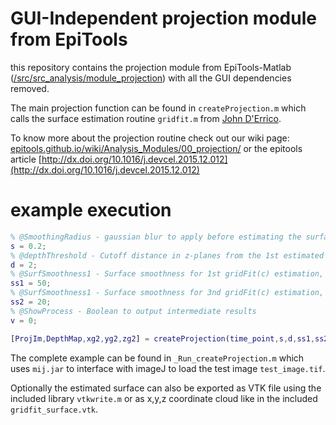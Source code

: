 # GUI-Independent projection module from EpiTools

this repository contains the projection module from EpiTools-Matlab ([/src/src_analysis/module_projection](https://github.com/epitools/epitools-matlab/tree/master/src/src_analysis/module_projection)) with all the GUI dependencies removed.

The main projection function can be found in `createProjection.m` which calls the surface estimation routine `gridfit.m` from [John D'Errico](https://ch.mathworks.com/matlabcentral/fileexchange/8998-surface-fitting-using-gridfit).

To know more about the projection routine check out our wiki page: [epitools.github.io/wiki/Analysis_Modules/00_projection/](https://epitools.github.io/wiki/Analysis_Modules/00_projection/) or the epitools article [http://dx.doi.org/10.1016/j.devcel.2015.12.012](http://dx.doi.org/10.1016/j.devcel.2015.12.012)

# example execution

```matlab
% @SmoothingRadius - gaussian blur to apply before estimating the surface [0.1 - 5]
s = 0.2;
% @depthThreshold - Cutoff distance in z-planes from the 1st estimated surface [1 - 3]
d = 2;
% @SurfSmoothness1 - Surface smoothness for 1st gridFit(c) estimation, the smaller the smoother [30 - 100]
ss1 = 50;
% @SurfSmoothness1 - Surface smoothness for 3nd gridFit(c) estimation, the smaller the smoother [20 - 50]
ss2 = 20;
% @ShowProcess - Boolean to output intermediate results
v = 0;

[ProjIm,DepthMap,xg2,yg2,zg2] = createProjection(time_point,s,d,ss1,ss2,v);
```

The complete example can be found in `_Run_createProjection.m` which uses `mij.jar` to interface with imageJ to load the test image `test_image.tif`.

Optionally the estimated surface can also be exported as VTK file using the included library `vtkwrite.m` or as x,y,z coordinate cloud like in the included `gridfit_surface.vtk`.
